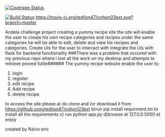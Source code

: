 [![Coverage Status](https://coveralls.io/repos/github/redlion47/cohort23ext/badge.svg?branch=master)](https://coveralls.io/github/redlion47/cohort23ext?branch=master)

[![Build Status](https://travis-ci.org/redlion47/cohort23ext.svg?branch=develop)](https://travis-ci.org/redlion47/cohort23ext)
https://travis-ci.org/redlion47/cohort23ext.svg?branch=master

Andela challenge project
creating a yummy recipe site
the site will enable the user to create his own 
recipe categories and recipes under the same categories
he will be able to edit, delete and view his recipes and categories.
Create UIs for the user to interract with
integrate the UIs with flask for backend functionality
###There was a problem that occured with my previous repo where i lost all the work on my desktop and attempts to retrieve proved futile######
The yummy recipe website enable the user to:
1) login
2) register
3) edit recipe
4) Add recipe
5) delete recipe.

to access the site please 
a) do clone and /or download it from https://github.com/redlion47/cohort23ext
b)run pip install requirment.txt to install all the requirements
c) run python app.py
d)browse at 127.0.0:5000
e) enjoy


created by Nzivo eric
